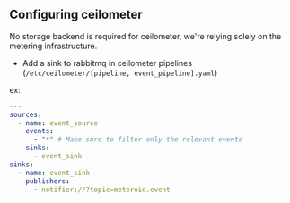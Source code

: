 ## Configuring ceilometer

No storage backend is required for ceilometer, we're relying solely on the metering infrastructure.

- Add a sink to rabbitmq in ceilometer pipelines (`/etc/ceilometer/[pipeline, event_pipeline].yaml`)

ex:

```yaml
---
sources:
  - name: event_source
    events:
      - "*" # Make sure to filter only the relevant events
    sinks:
      - event_sink
sinks:
  - name: event_sink
    publishers:
      - notifier://?topic=meteroid.event
```
